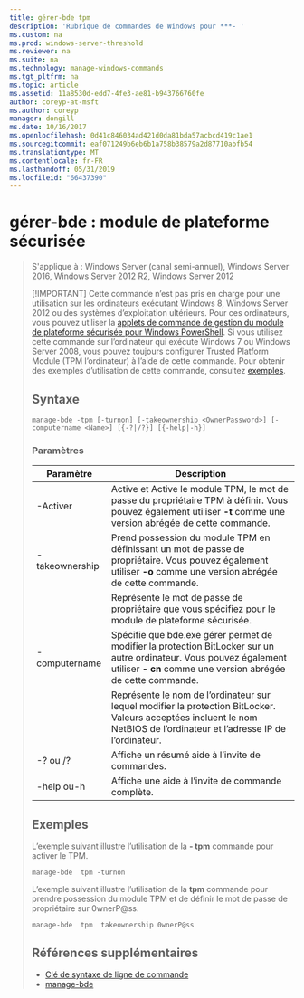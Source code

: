```yaml
---
title: gérer-bde tpm
description: 'Rubrique de commandes de Windows pour ***- '
ms.custom: na
ms.prod: windows-server-threshold
ms.reviewer: na
ms.suite: na
ms.technology: manage-windows-commands
ms.tgt_pltfrm: na
ms.topic: article
ms.assetid: 11a8530d-edd7-4fe3-ae81-b943766760fe
author: coreyp-at-msft
ms.author: coreyp
manager: dongill
ms.date: 10/16/2017
ms.openlocfilehash: 0d41c846034ad421d0da81bda57acbcd419c1ae1
ms.sourcegitcommit: eaf071249b6eb6b1a758b38579a2d87710abfb54
ms.translationtype: MT
ms.contentlocale: fr-FR
ms.lasthandoff: 05/31/2019
ms.locfileid: "66437390"
---
```

# <a name="manage-bde-tpm"></a>gérer-bde : module de plateforme sécurisée

> S'applique à : Windows Server (canal semi-annuel), Windows Server 2016, Windows Server 2012 R2, Windows Server 2012
> 
> [!IMPORTANT]
> Cette commande n’est pas pris en charge pour une utilisation sur les ordinateurs exécutant Windows 8, Windows Server 2012 ou des systèmes d’exploitation ultérieurs. Pour ces ordinateurs, vous pouvez utiliser la [applets de commande de gestion du module de plateforme sécurisée pour Windows PowerShell](https://docs.microsoft.com/en-us/powershell/module/trustedplatformmodule/).
> Si vous utilisez cette commande sur l’ordinateur qui exécute Windows 7 ou Windows Server 2008, vous pouvez toujours configurer Trusted Platform Module (TPM l’ordinateur) à l’aide de cette commande. Pour obtenir des exemples d’utilisation de cette commande, consultez [exemples](#BKMK_Examples).
> ## <a name="syntax"></a>Syntaxe
> ```
> manage-bde -tpm [-turnon] [-takeownership <OwnerPassword>] [-computername <Name>] [{-?|/?}] [{-help|-h}]
> ```
> ### <a name="parameters"></a>Paramètres
> 
> |    Paramètre    |                                                                              Description                                                                               |
> |-----------------|------------------------------------------------------------------------------------------------------------------------------------------------------------------------|
> |     -Activer     |              Active et Active le module TPM, le mot de passe du propriétaire TPM à définir. Vous pouvez également utiliser **-t** comme une version abrégée de cette commande.              |
> | -takeownership  |                      Prend possession du module TPM en définissant un mot de passe de propriétaire. Vous pouvez également utiliser **-o** comme une version abrégée de cette commande.                       |
> | <OwnerPassword> |                                                      Représente le mot de passe de propriétaire que vous spécifiez pour le module de plateforme sécurisée.                                                       |
> |  -computername  | Spécifie que bde.exe gérer permet de modifier la protection BitLocker sur un autre ordinateur. Vous pouvez également utiliser **- cn** comme une version abrégée de cette commande. |
> |     <Name>      |    Représente le nom de l’ordinateur sur lequel modifier la protection BitLocker. Valeurs acceptées incluent le nom NetBIOS de l’ordinateur et l’adresse IP de l’ordinateur.     |
> |    -? ou /?     |                                                               Affiche un résumé aide à l’invite de commandes.                                                               |
> |   -help ou-h   |                                                             Affiche une aide à l’invite de commande complète.                                                              |
> 
> ## <a name="BKMK_Examples"></a>Exemples
> L’exemple suivant illustre l’utilisation de la **- tpm** commande pour activer le TPM.
> ```
> manage-bde  tpm -turnon
> ```
> L’exemple suivant illustre l’utilisation de la **tpm** commande pour prendre possession du module TPM et de définir le mot de passe de propriétaire sur 0wnerP@ss.
> ```
> manage-bde  tpm  takeownership 0wnerP@ss
> ```
> ## <a name="additional-references"></a>Références supplémentaires
> -   [Clé de syntaxe de ligne de commande](command-line-syntax-key.md)
> -   [manage-bde](manage-bde.md)
